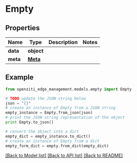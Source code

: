 # Empty


## Properties
Name | Type | Description | Notes
------------ | ------------- | ------------- | -------------
**data** | **object** |  | 
**meta** | [**Meta**](Meta.md) |  | 

## Example

```python
from openziti_edge_management.models.empty import Empty

# TODO update the JSON string below
json = "{}"
# create an instance of Empty from a JSON string
empty_instance = Empty.from_json(json)
# print the JSON string representation of the object
print Empty.to_json()

# convert the object into a dict
empty_dict = empty_instance.to_dict()
# create an instance of Empty from a dict
empty_form_dict = empty.from_dict(empty_dict)
```
[[Back to Model list]](../README.md#documentation-for-models) [[Back to API list]](../README.md#documentation-for-api-endpoints) [[Back to README]](../README.md)



